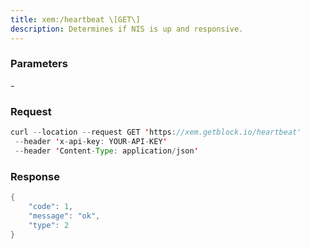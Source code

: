 ```yaml
---
title: xem:/heartbeat \[GET\]
description: Determines if NIS is up and responsive.
---
```


### Parameters


\-

### Request

``` java
curl --location --request GET 'https://xem.getblock.io/heartbeat' 
 --header 'x-api-key: YOUR-API-KEY' 
 --header 'Content-Type: application/json'
```

###  Response

``` java
{
    "code": 1,
    "message": "ok",
    "type": 2
}
```

